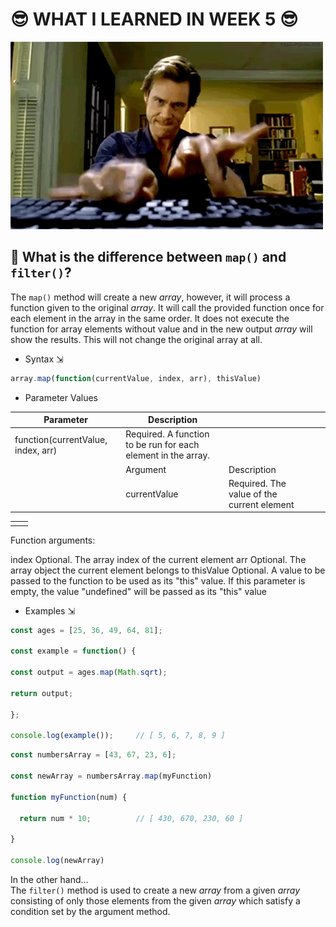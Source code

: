 # 😎 WHAT I LEARNED IN WEEK 5 😎

![Jim Carrey](img/typing.gif)

## 🤔 What is the difference between `map()` and `filter()`?
The `map()` method will create a new *array*, however, it will process a function given to the original *array*. It will call the provided function once for each element in the array in the same order. It does not execute the function for array elements without value and in the new output *array* will show the results. This will not change the original array at all.<br>

* Syntax ⇲<br>
```javascript
array.map(function(currentValue, index, arr), thisValue)
```
* Parameter Values<br>
  
|  Parameter  |  Description  |   |   |   |
|----|----|----|----|----|
|  function(currentValue, index, arr)  |  Required. A function to be run for each element in the array.  |   |   |   |
|   |  Argument |  Description |   |   |
|   |  currentValue  |  Required. The value of the current element |   |   |




|  |  |
|----|----|
|   |   |
 	
Function arguments:
 	
	
index 	Optional. The array index of the current element
arr 	Optional. The array object the current element belongs to
thisValue 	Optional. A value to be passed to the function to be used as its "this" value.
If this parameter is empty, the value "undefined" will be passed as its "this" value

* Examples ⇲<br>
```javascript
const ages = [25, 36, 49, 64, 81];

const example = function() {

const output = ages.map(Math.sqrt);

return output;

};

console.log(example());     // [ 5, 6, 7, 8, 9 ]
```
```javascript
const numbersArray = [43, 67, 23, 6];

const newArray = numbersArray.map(myFunction)

function myFunction(num) {

  return num * 10;          // [ 430, 670, 230, 60 ]

}

console.log(newArray)
```

In the other hand...<br>
The `filter()` method is used to create a new *array* from a given *array* consisting of only those elements from the given *array* which satisfy a condition set by the argument method. 

